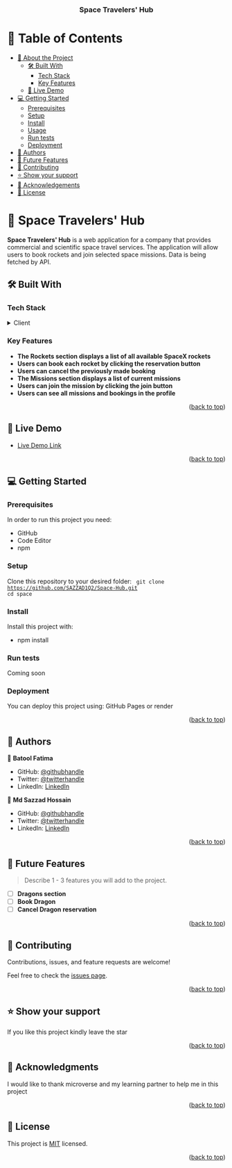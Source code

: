 
<div align="center">

  <h3><b>Space Travelers' Hub</b></h3>

</div>

<!-- TABLE OF CONTENTS -->

# 📗 Table of Contents

- [📖 About the Project](#about-project)
  - [🛠 Built With](#built-with)
    - [Tech Stack](#tech-stack)
    - [Key Features](#key-features)
  - [🚀 Live Demo](#live-demo)
- [💻 Getting Started](#getting-started)
  - [Prerequisites](#prerequisites)
  - [Setup](#setup)
  - [Install](#install)
  - [Usage](#usage)
  - [Run tests](#run-tests)
  - [Deployment](#deployment)
- [👥 Authors](#authors)
- [🔭 Future Features](#future-features)
- [🤝 Contributing](#contributing)
- [⭐️ Show your support](#support)
- [🙏 Acknowledgements](#acknowledgements)
- [📝 License](#license)

<!-- PROJECT DESCRIPTION -->

# 📖  Space Travelers' Hub <a name="about-project"></a>


**Space Travelers' Hub** is a web application for a company that provides commercial and scientific space travel services. The application will allow users to book rockets and join selected space missions. Data is being fetched by API.

## 🛠 Built With <a name="built-with"></a>

### Tech Stack <a name="tech-stack"></a>

<details>
  <summary>Client</summary>
  <ul>
    <li><a href="https://reactjs.org/">React.js</a></li>
    <li><a href="https://redux.org/">redux.js</a></li>
  </ul>
</details>


<!-- Features -->

### Key Features <a name="key-features"></a>

- **The Rockets section displays a list of all available SpaceX rockets**
- **Users can book each rocket by clicking the reservation button**
- **Users can cancel the previously made booking**
- **The Missions section displays a list of current missions**
- **Users can join the mission by clicking the join button**
- **Users can see all missions and bookings in the profile** 

<p align="right">(<a href="#readme-top">back to top</a>)</p>

<!-- LIVE DEMO -->

## 🚀 Live Demo <a name="live-demo"></a>

- [Live Demo Link]()

<p align="right">(<a href="#readme-top">back to top</a>)</p>

<!-- GETTING STARTED -->

## 💻 Getting Started <a name="getting-started"></a>



### Prerequisites

In order to run this project you need:

* GitHub
* Code Editor
* npm

### Setup

Clone this repository to your desired folder:
<code>
  git clone https://github.com/SAZZAD1Q2/Space-Hub.git
  cd space
</code>


### Install

Install this project with:

* npm install


### Run tests

Coming soon

### Deployment <a name="deployment"></a>

You can deploy this project using: GitHub Pages or render


<p align="right">(<a href="#readme-top">back to top</a>)</p>
<!-- AUTHORS -->

## 👥 Authors <a name="authors"></a>

👤 **Batool Fatima**

- GitHub: [@githubhandle](https://github.com/batoolfatima2135)
- Twitter: [@twitterhandle](https://twitter.com/batool2135)
- LinkedIn: [LinkedIn](https://www.linkedin.com/in/batool-fatima-515531196/)

👤 **Md Sazzad Hossain**

- GitHub: [@githubhandle](https://github.com/SAZZAD1Q2)
- Twitter: [@twitterhandle](https://twitter.com/)
- LinkedIn: [LinkedIn](https://www.linkedin.com/in/md-sazzad-hossain-054720257/)



<p align="right">(<a href="#readme-top">back to top</a>)</p>


<!-- FUTURE FEATURES -->

## 🔭 Future Features <a name="future-features"></a>

> Describe 1 - 3 features you will add to the project.

- [ ] **Dragons section**
- [ ] **Book Dragon**
- [ ] **Cancel Dragon reservation**

<p align="right">(<a href="#readme-top">back to top</a>)</p>

<!-- CONTRIBUTING -->

## 🤝 Contributing <a name="contributing"></a>

Contributions, issues, and feature requests are welcome!

Feel free to check the [issues page](../../issues/).

<p align="right">(<a href="#readme-top">back to top</a>)</p>

<!-- SUPPORT -->

## ⭐️ Show your support <a name="support"></a>


If you like this project kindly leave the star

<p align="right">(<a href="#readme-top">back to top</a>)</p>

<!-- ACKNOWLEDGEMENTS -->

## 🙏 Acknowledgments <a name="acknowledgements"></a>

I would like to thank microverse and my learning partner to help me in this project

<p align="right">(<a href="#readme-top">back to top</a>)</p>


<!-- LICENSE -->

## 📝 License <a name="license"></a>

This project is [MIT](./MIT.md) licensed.


<p align="right">(<a href="#readme-top">back to top</a>)</p>
